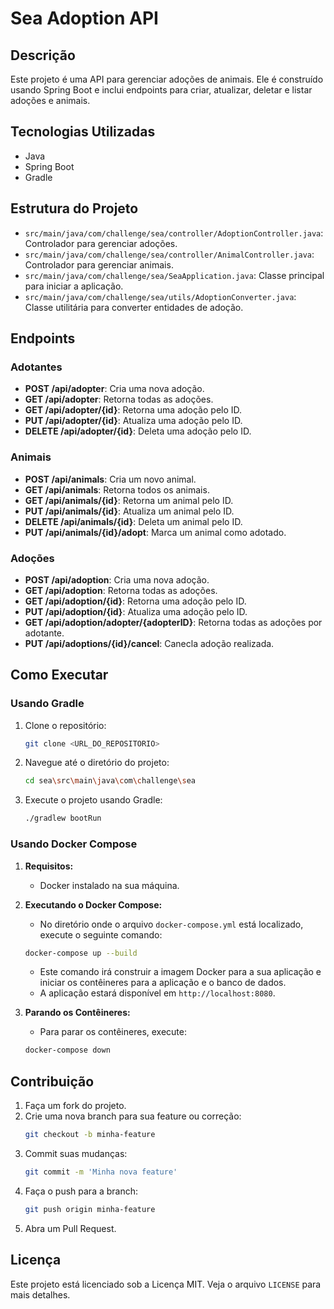 # Sea Adoption API

## Descrição

Este projeto é uma API para gerenciar adoções de animais. Ele é construído usando Spring Boot e inclui endpoints para criar, atualizar, deletar e listar adoções e animais.

## Tecnologias Utilizadas

- Java
- Spring Boot
- Gradle

## Estrutura do Projeto

- `src/main/java/com/challenge/sea/controller/AdoptionController.java`: Controlador para gerenciar adoções.
- `src/main/java/com/challenge/sea/controller/AnimalController.java`: Controlador para gerenciar animais.
- `src/main/java/com/challenge/sea/SeaApplication.java`: Classe principal para iniciar a aplicação.
- `src/main/java/com/challenge/sea/utils/AdoptionConverter.java`: Classe utilitária para converter entidades de adoção.

## Endpoints

### Adotantes

- **POST /api/adopter**: Cria uma nova adoção.
- **GET /api/adopter**: Retorna todas as adoções.
- **GET /api/adopter/{id}**: Retorna uma adoção pelo ID.
- **PUT /api/adopter/{id}**: Atualiza uma adoção pelo ID.
- **DELETE /api/adopter/{id}**: Deleta uma adoção pelo ID.

### Animais

- **POST /api/animals**: Cria um novo animal.
- **GET /api/animals**: Retorna todos os animais.
- **GET /api/animals/{id}**: Retorna um animal pelo ID.
- **PUT /api/animals/{id}**: Atualiza um animal pelo ID.
- **DELETE /api/animals/{id}**: Deleta um animal pelo ID.
- **PUT /api/animals/{id}/adopt**: Marca um animal como adotado.

### Adoções

- **POST /api/adoption**: Cria uma nova adoção.
- **GET /api/adoption**: Retorna todas as adoções.
- **GET /api/adoption/{id}**: Retorna uma adoção pelo ID.
- **PUT /api/adoption/{id}**: Atualiza uma adoção pelo ID.
- **GET /api/adoption/adopter/{adopterID}**: Retorna todas as adoções por adotante.
- **PUT /api/adoptions/{id}/cancel**: Canecla adoção realizada.

## Como Executar

### Usando Gradle

1. Clone o repositório:
    ```sh
    git clone <URL_DO_REPOSITORIO>
    ```
2. Navegue até o diretório do projeto:
    ```sh
    cd sea\src\main\java\com\challenge\sea
    ```
3. Execute o projeto usando Gradle:
    ```sh
    ./gradlew bootRun
    ```

### Usando Docker Compose

1. **Requisitos:**
    * Docker instalado na sua máquina.

2. **Executando o Docker Compose:**
    * No diretório onde o arquivo `docker-compose.yml` está localizado, execute o seguinte comando:

    ```bash
    docker-compose up --build
    ```

    * Este comando irá construir a imagem Docker para a sua aplicação e iniciar os contêineres para a aplicação e o banco de dados.
    * A aplicação estará disponível em `http://localhost:8080`.

3. **Parando os Contêineres:**
    * Para parar os contêineres, execute:

    ```bash
    docker-compose down
    ```    

## Contribuição

1. Faça um fork do projeto.
2. Crie uma nova branch para sua feature ou correção:
    ```sh
    git checkout -b minha-feature
    ```
3. Commit suas mudanças:
    ```sh
    git commit -m 'Minha nova feature'
    ```
4. Faça o push para a branch:
    ```sh
    git push origin minha-feature
    ```
5. Abra um Pull Request.



## Licença

Este projeto está licenciado sob a Licença MIT. Veja o arquivo `LICENSE` para mais detalhes.
